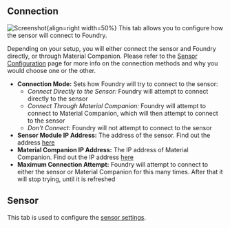 ## Connection
![Screenshot](../../img/foundry/Foundry_Module_Connection.png){align=right width=50%}
This tab allows you to configure how the sensor will connect to Foundry.

Depending on your setup, you will either connect the sensor and Foundry directly, or through Material Companion. Please refer to the [Sensor Configuration](../SensorConfiguration/sensorConnecting.md) page for more info on the connection methods and why you would choose one or the other.

* <b>Connection Mode:</b> Sets how Foundry will try to connect to the sensor:
    * <i>Connect Directly to the Sensor:</i> Foundry will attempt to connect directly to the sensor
    * <i>Connect Through Material Companion:</i> Foundry will attempt to connect to Material Companion, which will then attempt to connect to the sensor
    * <i>Don't Connect:</i> Foundry will not attempt to connect to the sensor
* <b>Sensor Module IP Address:</b> The address of the sensor. Find out the address [here](../SensorConfiguration/sensorConnecting.md#sensor-address)
* <b>Material Companion IP Address:</b> The IP address of Material Companion. Find out the IP address [here](https://github.com/MaterialFoundry/MaterialCompanion/wiki/Overview)
* <b>Maximum Connection Attempt:</b> Foundry will attempt to connect to either the sensor or Material Companion for this many times. After that it will stop trying, until it is refreshed

## Sensor
This tab is used to configure the [sensor settings](../SensorConfiguration/sensorSettings.md).